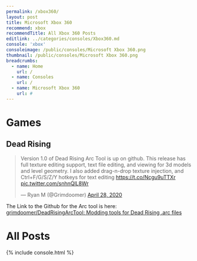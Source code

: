```yaml
---
permalink: /xbox360/
layout: post
title: Microsoft Xbox 360
recommend: xbox
recommendTitle: All Xbox 360 Posts
editlink: ../categories/consoles/Xbox360.md
console: 'xbox'
consoleimage: /public/consoles/Microsoft Xbox 360.png
thumbnail: /public/consoles/Microsoft Xbox 360.png
breadcrumbs:
  - name: Home
    url: /
  - name: Consoles
    url: /
  - name: Microsoft Xbox 360
    url: #
---
```



# Games

## Dead Rising
<blockquote class="twitter-tweet"><p lang="en" dir="ltr">Version 1.0 of Dead Rising Arc Tool is up on github. This release has full texture editing support, text file editing, and viewing for 3d models and level geometry. I also added drag-n-drop texture injection, and Ctrl+F/G/S/Z/Y hotkeys for text editing <a href="https://t.co/Ncgu9uTTXr">https://t.co/Ncgu9uTTXr</a> <a href="https://t.co/snhnQlL8Wr">pic.twitter.com/snhnQlL8Wr</a></p>&mdash; Ryan M (@Grimdoomer) <a href="https://twitter.com/Grimdoomer/status/1254978160598253574?ref_src=twsrc%5Etfw">April 28, 2020</a></blockquote> 

The Link to the Github for the Arc tool is here: [grimdoomer/DeadRisingArcTool: Modding tools for Dead Rising .arc files](https://github.com/grimdoomer/DeadRisingArcTool)


# All Posts
<div>

{% include console.html %}
</div>
